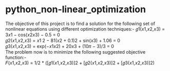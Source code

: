 # python_non-linear_optimization
 The objective of this project is to find a solution for the following set of nonlinear equations using different optimization techniques:- 
𝑔1(𝑥1,𝑥2,𝑥3) = 3𝑥1 − cos(𝑥2𝑥3) − 0.5 = 0  
𝑔2(𝑥1,𝑥2,𝑥3) = 𝑥1 2 − 81(𝑥2 + 0.1)2 + sin(𝑥3) + 1.06 = 0  
𝑔3(𝑥1,𝑥2,𝑥3) = exp(−𝑥1𝑥2) + 20𝑥3 + (10𝜋 − 3)/3 = 0  
The problem now is to minimize the following suggested objective function:-  
𝐹(𝑥1,𝑥2,𝑥3) = 1/2 * ([𝑔1(𝑥1,𝑥2,𝑥3)]2 + [𝑔2(𝑥1,𝑥2,𝑥3)]2 + [𝑔3(𝑥1,𝑥2,𝑥3)]2)
